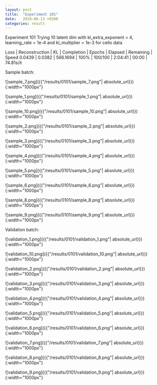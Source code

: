 ```yaml
---
layout: post
title:  "Experiment 101"
date:   2018-06-13 +0200
categories: result
---
```

Experiment 101
Trying 10 latent dim with kl_extra_exponent = 4, learning_rate = 1e-4 and kl_multiplier = 1e-3 for cello data

Loss | Reconstruction | KL | Completion | Epochs | Elapsed | Remaining | Speed
0.0439 | 0.0382 | 566.1694 | 100% | 100/100 | 2:04:41 | 00:00 | 74.81s/it



Sample batch:

![sample_7.png]({{"/results/0101/sample_7.png"| absolute_url}}){:width="1000px"}

![sample_1.png]({{"/results/0101/sample_1.png"| absolute_url}}){:width="1000px"}

![sample_10.png]({{"/results/0101/sample_10.png"| absolute_url}}){:width="1000px"}

![sample_2.png]({{"/results/0101/sample_2.png"| absolute_url}}){:width="1000px"}

![sample_3.png]({{"/results/0101/sample_3.png"| absolute_url}}){:width="1000px"}

![sample_4.png]({{"/results/0101/sample_4.png"| absolute_url}}){:width="1000px"}

![sample_5.png]({{"/results/0101/sample_5.png"| absolute_url}}){:width="1000px"}

![sample_6.png]({{"/results/0101/sample_6.png"| absolute_url}}){:width="1000px"}

![sample_8.png]({{"/results/0101/sample_8.png"| absolute_url}}){:width="1000px"}

![sample_9.png]({{"/results/0101/sample_9.png"| absolute_url}}){:width="1000px"}

Validation batch:

![validation_1.png]({{"/results/0101/validation_1.png"| absolute_url}}){:width="1000px"}

![validation_10.png]({{"/results/0101/validation_10.png"| absolute_url}}){:width="1000px"}

![validation_2.png]({{"/results/0101/validation_2.png"| absolute_url}}){:width="1000px"}

![validation_3.png]({{"/results/0101/validation_3.png"| absolute_url}}){:width="1000px"}

![validation_4.png]({{"/results/0101/validation_4.png"| absolute_url}}){:width="1000px"}

![validation_5.png]({{"/results/0101/validation_5.png"| absolute_url}}){:width="1000px"}

![validation_6.png]({{"/results/0101/validation_6.png"| absolute_url}}){:width="1000px"}

![validation_7.png]({{"/results/0101/validation_7.png"| absolute_url}}){:width="1000px"}

![validation_8.png]({{"/results/0101/validation_8.png"| absolute_url}}){:width="1000px"}

![validation_9.png]({{"/results/0101/validation_9.png"| absolute_url}}){:width="1000px"}

